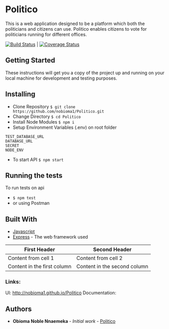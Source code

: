 # Politico

This is a web application designed to be a platform which both the politicians and citizens can use.
Politico enables citizens to vote for politicians running for different offices.


[![Build Status](https://travis-ci.com/nobioma1/Politico.svg?branch=develop)](https://travis-ci.com/nobioma1/Politico)   |   [![Coverage Status](https://coveralls.io/repos/github/nobioma1/Politico/badge.svg?branch=develop)](https://coveralls.io/github/nobioma1/Politico?branch=develop)

## Getting Started
These instructions will get you a copy of the project up and running on your local machine for development and testing purposes.
## Installing
* Clone Repository
```$ git clone https://github.com/nobioma1/Politico.git```
* Change Directory 
```$ cd Politico```
* Install Node Modules 
```$ npm i```
* Setup Environment Variables (.env) on root folder 
```
TEST_DATABASE_URL
DATABASE_URL
SECRET
NODE_ENV
```
* To start API 
```$ npm start```

## Running the tests
To run tests on api
- ```$ npm test```
- or using Postman

## Built With
* [Javascript](http://es6-features.org/) 
* [Express](https://expressjs.com/) - The web framework used

First Header | Second Header
------------ | -------------
Content from cell 1 | Content from cell 2
Content in the first column | Content in the second column

### Links:
UI: http://nobioma1.github.io/Politico
Documentation: 


## Authors

* **Obioma Noble Nnaemeka** - *Initial work* - [Politico](https://github.com/nobioma1/Politico)
